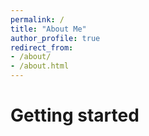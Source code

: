 ```yaml
---
permalink: /
title: "About Me"
author_profile: true
redirect_from:
- /about/
- /about.html
---
```



Getting started
======
